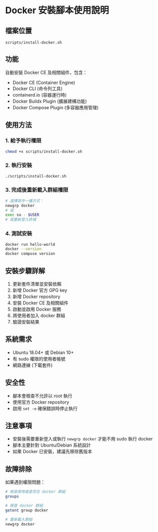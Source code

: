 # Docker 安裝腳本使用說明

## 檔案位置
`scripts/install-docker.sh`

## 功能
自動安裝 Docker CE 及相關組件，包含：
- Docker CE (Container Engine)
- Docker CLI (命令列工具)
- containerd.io (容器運行時)
- Docker Buildx Plugin (擴展建構功能)
- Docker Compose Plugin (多容器應用管理)

## 使用方法

### 1. 給予執行權限
```bash
chmod +x scripts/install-docker.sh
```

### 2. 執行安裝
```bash
./scripts/install-docker.sh
```

### 3. 完成後重新載入群組權限
```bash
# 選擇其中一種方式：
newgrp docker
# 或
exec su - $USER
# 或重新登入終端
```

### 4. 測試安裝
```bash
docker run hello-world
docker --version
docker compose version
```

## 安裝步驟詳解
1. 更新套件清單並安裝依賴
2. 新增 Docker 官方 GPG key
3. 新增 Docker repository
4. 安裝 Docker CE 及相關組件
5. 啟動並啟用 Docker 服務
6. 將使用者加入 docker 群組
7. 驗證安裝結果

## 系統需求
- Ubuntu 18.04+ 或 Debian 10+
- 有 sudo 權限的使用者帳號
- 網路連線 (下載套件)

## 安全性
- 腳本會檢查不允許以 root 執行
- 使用官方 Docker repository
- 啟用 `set -e` 確保錯誤時停止執行

## 注意事項
- 安裝後需要重新登入或執行 `newgrp docker` 才能不用 sudo 執行 docker
- 腳本主要針對 Ubuntu/Debian 系統設計
- 如果 Docker 已安裝，建議先移除舊版本

## 故障排除
如果遇到權限問題：
```bash
# 檢查使用者是否在 docker 群組
groups

# 檢查 docker 群組
getent group docker

# 重新載入群組
newgrp docker
```